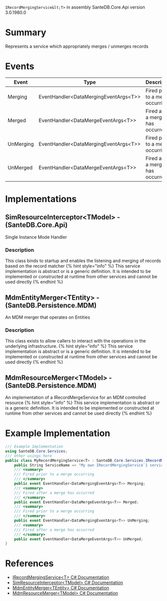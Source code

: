 `IRecordMergingService&lt;T>` in assembly SanteDB.Core.Api version 3.0.1980.0

# Summary
Represents a service which appropriately merges / unmerges records

# Events

|Event|Type|Description|
|-|-|-|
|Merging|EventHandler&lt;DataMergingEventArgs&lt;T>>|Fired prior to a merge occurring|
|Merged|EventHandler&lt;DataMergeEventArgs&lt;T>>|Fired after a merge has occurred|
|UnMerging|EventHandler&lt;DataMergingEventArgs&lt;T>>|Fired prior to a merge occurring|
|UnMerged|EventHandler&lt;DataMergeEventArgs&lt;T>>|Fired after a merge has occurred|

# Implementations


## SimResourceInterceptor&lt;TModel> - (SanteDB.Core.Api)
Single Instance Mode Handler
### Description
This class binds to startup and enables the listening and merging of records based on the record matcher
{% hint style="info" %} This service implementation is abstract or is a generic definition. It is intended to be implemented or constructed at runtime from other services and cannot be used directly {% endhint %}

## MdmEntityMerger&lt;TEntity> - (SanteDB.Persistence.MDM)
An MDM merger that operates on Entities
### Description
This class exists to allow callers to interact with the operations in the underlying infrastructure.
{% hint style="info" %} This service implementation is abstract or is a generic definition. It is intended to be implemented or constructed at runtime from other services and cannot be used directly {% endhint %}

## MdmResourceMerger&lt;TModel> - (SanteDB.Persistence.MDM)
An implementation of a IRecordMergeService for an MDM controlled resource
{% hint style="info" %} This service implementation is abstract or is a generic definition. It is intended to be implemented or constructed at runtime from other services and cannot be used directly {% endhint %}
# Example Implementation
```csharp
/// Example Implementation
using SanteDB.Core.Services;
/// Other usings here
public class MyRecordMergingService<T> : SanteDB.Core.Services.IRecordMergingService<T> { 
	public String ServiceName => "My own IRecordMergingService`1 service";
	/// <summary>
	/// Fired prior to a merge occurring
	/// </summary>
	public event EventHandler<DataMergingEventArgs<T>> Merging;
	/// <summary>
	/// Fired after a merge has occurred
	/// </summary>
	public event EventHandler<DataMergeEventArgs<T>> Merged;
	/// <summary>
	/// Fired prior to a merge occurring
	/// </summary>
	public event EventHandler<DataMergingEventArgs<T>> UnMerging;
	/// <summary>
	/// Fired after a merge has occurred
	/// </summary>
	public event EventHandler<DataMergeEventArgs<T>> UnMerged;
}
```

# References

* [IRecordMergingService&lt;T> C# Documentation](http://santesuite.org/assets/doc/net/html/T_SanteDB_Core_Services_IRecordMergingService_1.htm)
* [SimResourceInterceptor&lt;TModel> C# Documentation](http://santesuite.org/assets/doc/net/html/T_SanteDB_Core_Data_Management_SimResourceInterceptor_1.htm)
* [MdmEntityMerger&lt;TEntity> C# Documentation](http://santesuite.org/assets/doc/net/html/T_SanteDB_Persistence_MDM_Services_Resources_MdmEntityMerger_1.htm)
* [MdmResourceMerger&lt;TModel> C# Documentation](http://santesuite.org/assets/doc/net/html/T_SanteDB_Persistence_MDM_Services_Resources_MdmResourceMerger_1.htm)
